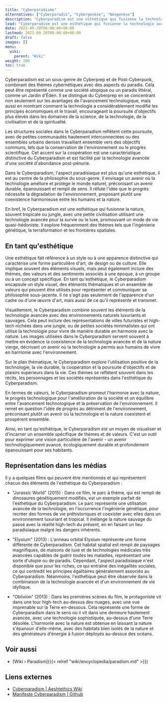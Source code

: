```yaml
---
title: "Cyberparadisme"
alternatives: ["Cyberparadis", "Cybergenèse", "Néogenèse"]
description: "Cyberparadism est une esthétique qui fusionne la technologie avancée avec la nature paradisiaque, envisageant un avenir où le progrès humain et l'harmonie environnementale coexistent de manière durable."
lead: "Cyberparadism est une esthétique qui fusionne la technologie avancée avec la nature paradisiaque, envisageant un avenir où le progrès humain et l'harmonie environnementale coexistent de manière durable."
date: 2022-09-20T00:00:00+00:00
lastmod: 2022-09-20T00:00:00+00:00
draft: false
images: []
menu:
  wiki:
    parent: "Wiki"
weight: 200
toc: true
---
```


Cyberparadism est un sous-genre de Cyberprep et de Post-Cyberpunk, combinant des thèmes cybernétiques avec des aspects du paradis. Cela peut être représenté comme une société utopique ou un paradis littéral, comme un Jardin d'Éden. Il se distingue du Cyberprep en se concentrant non seulement sur les avantages de l'avancement technologique, mais aussi en montrant comment la technologie a considérablement modifié les principes économiques et le travail, encourageant la poursuite d'objectifs plus élevés dans les domaines de la science, de la technologie, de la civilisation et de la spiritualité.

Les structures sociales dans le Cyberparadism reflètent cette poursuite, avec de petites communautés hautement interconnectées ou des ensembles urbains denses travaillant ensemble vers des objectifs communs, tels que la conservation de l'environnement ou le progrès scientifique. Cet accent sur la coopération est une caractéristique distinctive du Cyberparadism et est facilité par la technologie avancée d'une société d'abondance post-pénurie.

Dans le Cyberparadism, l'aspect paradisiaque est plus qu'une esthétique, il est au centre de la philosophie du sous-genre. Il envisage un avenir où la technologie améliore et protège le monde naturel, préconisant un avenir durable, épanouissant et rempli de sens. Il réfute l'idée que le progrès nécessite la dégradation de l'environnement, proposant plutôt une coexistence harmonieuse entre les humains et la nature.

En bref, le Cyberparadism est une esthétique qui fusionne la nature, souvent tropicale ou jungle, avec une petite civilisation utilisant une technologie avancée pour la survie ou le luxe, promouvant un mode de vie quasi-hédoniste. Il explore fréquemment des thèmes tels que l'ingénierie génétique, la terraformation et les frontières spatiales.

## En tant qu'esthétique

Une esthétique fait référence à un style ou à une apparence distinctive qui caractérise une forme particulière d'art, de design ou de culture. Elle implique souvent des éléments visuels, mais peut également inclure des thèmes, des valeurs et des sentiments associés à une époque, à un groupe ou à un concept spécifique. En tant qu'esthétique, le Cyberparadism encapsule un style visuel, des éléments thématiques et un ensemble de valeurs qui peuvent être utilisés pour représenter et communiquer sa philosophie sous-jacente. Il ne s'agit pas seulement de l'apparence d'un cadre ou d'une œuvre d'art, mais aussi de ce qu'il représente et transmet.

Visuellement, le Cyberparadism combine souvent les éléments de la technologie avancée avec des environnements naturels luxuriants et sauvages. Cela peut inclure des représentations de villes futuristes et high-tech nichées dans une jungle, ou de petites sociétés minimalistes qui ont utilisé la technologie pour vivre de manière durable en harmonie avec la nature. Les images utilisées dans le Cyberparadism servent souvent à mettre en évidence la coexistence de la technologie avancée et de la nature vierge, décrivant un avenir où la technologie a permis aux humains de vivre en harmonie avec l'environnement.

Sur le plan thématique, le Cyberparadism explore l'utilisation positive de la technologie, la vie durable, la coopération et la poursuite d'objectifs et de plaisirs supérieurs dans la vie. Ces thèmes se reflètent souvent dans les récits, les personnages et les sociétés représentés dans l'esthétique du Cyberparadism.

En termes de valeurs, le Cyberparadism promeut l'harmonie avec la nature, le progrès technologique pour l'amélioration de la société et un équilibre entre l'avancement technologique et la préservation de l'environnement. Il remet en question l'idée de progrès au détriment de l'environnement, préconisant plutôt un avenir où la technologie et la nature coexistent et prospèrent ensemble.

Ainsi, en tant qu'esthétique, le Cyberparadism est un moyen de visualiser et d'incarner un ensemble spécifique de thèmes et de valeurs. C'est un outil pour exprimer une vision particulière de l'avenir - un avenir technologiquement avancé, écologiquement durable et profondément épanouissant pour ses habitants.

## Représentation dans les médias

Il y a quelques films qui peuvent être mentionnés et qui représentent chacun des éléments de l'esthétique du Cyberparadism :

- "Jurassic World" (2015) : Dans ce film, le parc à thème, qui est rempli de dinosaures génétiquement modifiés, est un exemple parfait de l'esthétique du Cyberparadism. Le parc représente une utilisation avancée de la technologie, en l'occurrence l'ingénierie génétique, pour recréer des formes de vie préhistoriques et coexister avec elles dans un environnement luxuriant et tropical. Il mélange la nature sauvage du passé avec la réalité high-tech du présent, en en faisant un lieu paradisiaque malgré les dangers inhérents.

- "Elysium" (2013) : L'anneau orbital Elysium représente une forme différente de Cyberparadism. Cet habitat spatial est rempli de paysages magnifiques, de maisons de luxe et de technologies médicales très avancées capables de guérir toutes les maladies, représentant une sorte d'utopie ou de paradis. Cependant, l'aspect paradisiaque n'est disponible que pour les riches, ce qui entraîne des inégalités sociales, ce qui contredit les principes égalitaires généralement associés au Cyberparadism. Néanmoins, l'esthétique peut être observée dans la combinaison de la technologie avancée et d'un environnement de vie idyllique.

- "Oblivion" (2013) : Dans les premières scènes du film, le protagoniste vit dans une tour high-tech au-dessus des nuages, avec une vue imprenable sur la Terre en-dessous. Cela représente une forme de Cyberparadism dans le sens où il vit dans une demeure hautement avancée, avec une technologie sophistiquée, au-dessus d'une Terre désolée. L'harmonie avec la nature est obtenue en laissant la nature s'épanouir d'elle-même, avec des habitats bien isolés de la nature et des générateurs d'énergie à fusion déployés au-dessus des océans.

## Voir aussi

- [Wiki › Paradism]({{< relref "wiki/encyclopedia/paradism.md" >}})

## Liens externes

- [Cyberparadism | Aeshtethics Wiki](https://aesthetics.fandom.com/wiki/Cyberparadism)
- [Manifeste Cyberparadism | Github](https://github.com/zarazinsfuss/cyberparadism-manifesto/blob/main/README.md)
